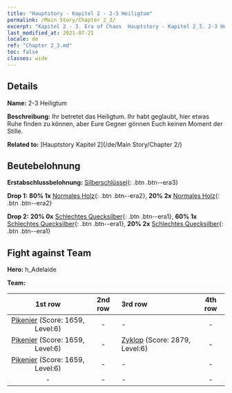 ```yaml
---
title: "Hauptstory - Kapitel 2 - 2-3 Heiligtum"
permalink: /Main Story/Chapter 2_3/
excerpt: "Kapitel 2 - 3. Era of Chaos  Hauptstory - Kapitel 2_3. 2-3 Heiligtum"
last_modified_at: 2021-07-21
locale: de
ref: "Chapter 2_3.md"
toc: false
classes: wide
---
```


## Details

 **Name:** 2-3 Heiligtum

 **Beschreibung:** Ihr betretet das Heiligtum. Ihr habt geglaubt, hier etwas Ruhe finden zu können, aber Eure Gegner gönnen Euch keinen Moment der Stille.

 **Related to:** [Hauptstory Kapitel 2](/de/Main Story/Chapter 2/)

## Beutebelohnung

 **Erstabschlussbelohnung:** [Silberschlüssel](/ItemsDE/con_693/){: .btn .btn--era3}

 **Drop 1:** **80% 1x** [Normales Holz](/ItemsDE/mat_7/){: .btn .btn--era2}, **20% 2x** [Normales Holz](/ItemsDE/mat_7/){: .btn .btn--era2}

 **Drop 2:** **20% 0x** [Schlechtes Quecksilber](/ItemsDE/mat_2/){: .btn .btn--era1}, **60% 1x** [Schlechtes Quecksilber](/ItemsDE/mat_2/){: .btn .btn--era1}, **20% 2x** [Schlechtes Quecksilber](/ItemsDE/mat_2/){: .btn .btn--era1}


## Fight against Team
 **Hero:** h_Adelaide

 **Team:**


  | 1st row | 2nd row | 3rd row | 4th row |
  |:----:|:----:|:----|:----:|
  | [Pikenier](/de/units/Pikeman/) (Score: 1659, Level:6)  | - | - | - |
  | [Pikenier](/de/units/Pikeman/) (Score: 1659, Level:6)  | - | [Zyklop](/de/units/Cyclops/) (Score: 2879, Level:6)  | - |
  | [Pikenier](/de/units/Pikeman/) (Score: 1659, Level:6)  | - | - | - |
  | - | - | - | - |


